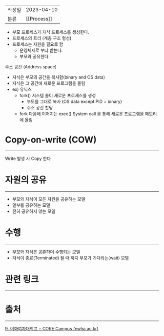 |               |                       |
|:--------------|:----------------------|
|  작성일          |  2023-04-10  |
|    분류         |        [[Process]]               |

- 부모 프로세스가 자식 프로세스를 생성한다.
- 프로세스의 트리 (계층 구조 형성)
- 프로세스는 자원을 필요로 함
	- 운영체제로 부터 받는다.
	- 부모와 공유한다. 

주소 공간 (Address space)
- 자식은 부모의 공간을 복사함(binary and OS data)
- 자식은 그 공간에 새로운 프로그램을 올림
- ex) 유닉스
	- fork() 시스템 콜이 새로운 프로세스를 생성
		- 부모를 그대로 복사 (OS data except PID + binary)
		- 주소 공간 할당
	- fork 다음에 이어지는 exec() System call 을 통해 새로운 프로그램을 메모리에 올림

# Copy-on-write (COW)
---
Write 발생 시 Copy 한다
 
# 자원의 공유
---
- 부모와 자식이 모든 자원을 공유하는 모델
- 일부를 공유하는 모델
- 전혀 공유하지 않는 모델

# 수행
---
- 부모와 자식은 공존하며 수행되는 모델
- 자식이 종료(Terminated) 될 때 까지 부모가 기다리는(wait) 모델


# 관련 링크
---


# 출처
---
[9. 이화여자대학교 :: CORE Campus (ewha.ac.kr)](https://core.ewha.ac.kr/publicview/C0101020140321144554159683?vmode=f)